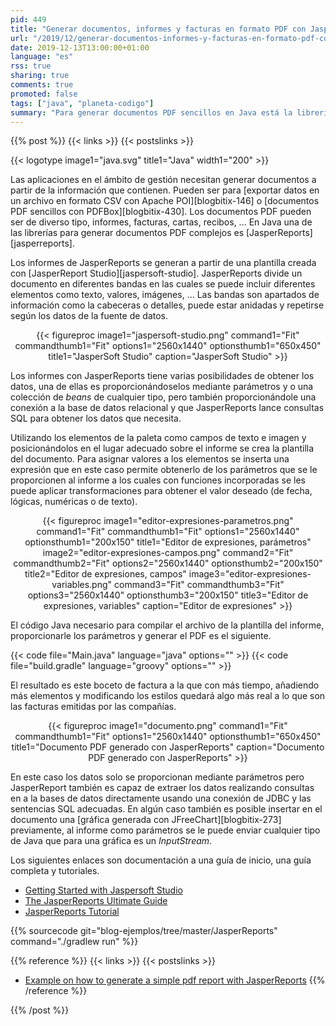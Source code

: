 ```yaml
---
pid: 449
title: "Generar documentos, informes y facturas en formato PDF con JasperReports y Java"
url: "/2019/12/generar-documentos-informes-y-facturas-en-formato-pdf-con-jasperreports-y-java/"
date: 2019-12-13T13:00:00+01:00
language: "es"
rss: true
sharing: true
comments: true
promoted: false
tags: ["java", "planeta-codigo"]
summary: "Para generar documentos PDF sencillos en Java está la librería PDFBox que mediante código permite insertar la información y los elementos del documento. Con PDFBox el documento es generado completamente mediante código, para separar el estilo del documento y la información que contiene y para documentos más complejos está JasperReports que mediante una plantilla hace que si cambia el estilo del documento el código no requiera cambios."
---
```


{{% post %}}
{{< links >}}
{{< postslinks >}}

{{< logotype image1="java.svg" title1="Java" width1="200" >}}

Las aplicaciones en el ámbito de gestión necesitan generar documentos a partir de la información que contienen. Pueden ser para [exportar datos en un archivo en formato CSV con Apache POI][blogbitix-146] o [documentos PDF sencillos con PDFBox][blogbitix-430]. Los documentos PDF pueden ser de diverso tipo, informes, facturas, cartas, recibos, ... En Java una de las librerías para generar documentos PDF complejos es [JasperReports][jasperreports].

Los informes de JasperReports se generan a partir de una plantilla creada con [JasperReport Studio][jaspersoft-studio]. JasperReports divide un documento en diferentes bandas en las cuales se puede incluir diferentes elementos como texto, valores, imágenes, ... Las bandas son apartados de información como la cabeceras o detalles, puede estar anidadas y repetirse según los datos de la fuente de datos.

<div class="media" style="text-align: center;">
    {{< figureproc
        image1="jaspersoft-studio.png" command1="Fit" commandthumb1="Fit" options1="2560x1440" optionsthumb1="650x450" title1="JasperSoft Studio"
        caption="JasperSoft Studio" >}}
</div>

Los informes con JasperReports tiene varias posibilidades de obtener los datos, una de ellas es proporcionándoselos mediante parámetros y o una colección de _beans_ de cualquier tipo, pero también proporcionándole una conexión a la base de datos relacional y que JasperReports lance consultas SQL para obtener los datos que necesita.

Utilizando los elementos de la paleta como campos de texto e imagen y posicionándolos en el lugar adecuado sobre el informe se crea la plantilla del documento. Para asignar valores a los elementos se inserta una expresión que en este caso permite obtenerlo de los parámetros que se le proporcionen al informe a los cuales con funciones incorporadas se les puede aplicar transformaciones para obtener el valor deseado (de fecha, lógicas, numéricas o de texto).

<div class="media" style="text-align: center;">
    {{< figureproc
        image1="editor-expresiones-parametros.png" command1="Fit" commandthumb1="Fit" options1="2560x1440" optionsthumb1="200x150" title1="Editor de expresiones, parámetros"
        image2="editor-expresiones-campos.png" command2="Fit" commandthumb2="Fit" options2="2560x1440" optionsthumb2="200x150" title2="Editor de expresiones, campos"
        image3="editor-expresiones-variables.png" command3="Fit" commandthumb3="Fit" options3="2560x1440" optionsthumb3="200x150" title3="Editor de expresiones, variables"
        caption="Editor de expresiones" >}}
</div>

El código Java necesario para compilar el archivo de la plantilla del informe, proporcionarle los parámetros y generar el PDF es el siguiente.

{{< code file="Main.java" language="java" options="" >}}
{{< code file="build.gradle" language="groovy" options="" >}}

El resultado es este boceto de factura a la que con más tiempo, añadiendo más elementos y modificando los estilos quedará algo más real a lo que son las facturas emitidas por las compañías.

<div class="media" style="text-align: center;">
    {{< figureproc
        image1="documento.png" command1="Fit" commandthumb1="Fit" options1="2560x1440" optionsthumb1="650x450" title1="Documento PDF generado con JasperReports"
        caption="Documento PDF generado con JasperReports" >}}
</div>

En este caso los datos solo se proporcionan mediante parámetros pero JasperReport también es capaz de extraer los datos realizando consultas en a la bases de datos directamente usando una conexión de JDBC y las sentencias SQL adecuadas. En algún caso también es posible insertar en el documento una [gráfica generada con JFreeChart][blogbitix-273] previamente, al informe como parámetros se le puede enviar cualquier tipo de Java que para una gráfica es un _InputStream_.

Los siguientes enlaces son documentación a una guía de inicio, una guía completa y tutoriales.

* [Getting Started with Jaspersoft Studio](http://community.jaspersoft.com/documentation/tibco-jaspersoft-studio-user-guide/v60/getting-started-jaspersoft-studio)
* [The JasperReports Ultimate Guide](http://jasperreports.sourceforge.net/JasperReports-Ultimate-Guide-3.pdf)
* [JasperReports Tutorial](https://www.tutorialspoint.com/jasper_reports/index.htm)

{{% sourcecode git="blog-ejemplos/tree/master/JasperReports" command="./gradlew run" %}}

{{% reference %}}
{{< links >}}
{{< postslinks >}}
* [Example on how to generate a simple pdf report with JasperReports](https://gist.github.com/rponte/5044469)
{{% /reference %}}

{{% /post %}}
